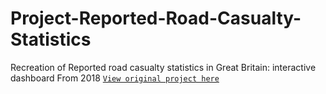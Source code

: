 # Project-Reported-Road-Casualty-Statistics
Recreation of Reported road casualty statistics in Great Britain: interactive dashboard
From 2018  <a href="https://maps.dft.gov.uk/road-casualties/index.html">`View original project here`</a> 
